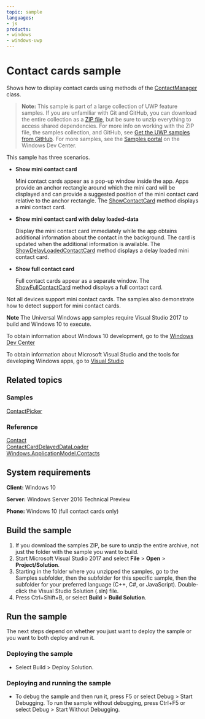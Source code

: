 ```yaml
---
topic: sample
languages:
- js
products:
- windows
- windows-uwp
---
```


# Contact cards sample

Shows how to display contact cards using methods of the
[ContactManager](https://msdn.microsoft.com/library/windows/apps/windows.applicationmodel.contacts.contactmanager.aspx)
class.

> **Note:** This sample is part of a large collection of UWP feature samples. 
> If you are unfamiliar with Git and GitHub, you can download the entire collection as a 
> [ZIP file](https://github.com/Microsoft/Windows-universal-samples/archive/master.zip), but be 
> sure to unzip everything to access shared dependencies. For more info on working with the ZIP file, 
> the samples collection, and GitHub, see [Get the UWP samples from GitHub](https://aka.ms/ovu2uq). 
> For more samples, see the [Samples portal](https://aka.ms/winsamples) on the Windows Dev Center. 

This sample has three scenarios.

- **Show mini contact card**

  Mini contact cards appear as a pop-up window inside the app.
  Apps provide an anchor rectangle around which the mini card will be displayed
  and can provide a suggested position of the mini contact card relative to the anchor rectangle.
  The [ShowContactCard](https://msdn.microsoft.com/library/windows/apps/windows.applicationmodel.contacts.contactmanager.showcontactcard.aspx)
  method displays a mini contact card.

- **Show mini contact card with delay loaded-data**

  Display the mini contact card immediately
  while the app obtains additional information about the contact in the background.
  The card is updated when the additional information is available.
  The [ShowDelayLoadedContactCard](https://msdn.microsoft.com/library/windows/apps/windows.applicationmodel.contacts.contactmanager.showdelayloadedcontactcard.aspx)
  method displays a delay loaded mini contact card.

- **Show full contact card**

  Full contact cards appear as a separate window.
  The [ShowFullContactCard](https://msdn.microsoft.com/library/windows/apps/windows.applicationmodel.contacts.contactmanager.showfullcontactcard.aspx)
  method displays a full contact card.

Not all devices support mini contact cards.
The samples also demonstrate how to detect support for mini contact cards.

**Note** The Universal Windows app samples require Visual Studio 2017 to build and Windows 10 to execute.
 
To obtain information about Windows 10 development, go to the [Windows Dev Center](http://go.microsoft.com/fwlink/?LinkID=532421)

To obtain information about Microsoft Visual Studio and the tools for developing Windows apps, go to [Visual Studio](http://go.microsoft.com/fwlink/?LinkID=532422)

## Related topics

### Samples

[ContactPicker](../ContactPicker)  

### Reference

[Contact](http://msdn.microsoft.com/library/windows/apps/br224849)  
[ContactCardDelayedDataLoader](http://msdn.microsoft.com/library/windows/apps/dn297400)  
[Windows.ApplicationModel.Contacts](http://msdn.microsoft.com/library/windows/apps/br225002)  

## System requirements

**Client:** Windows 10

**Server:** Windows Server 2016 Technical Preview

**Phone:** Windows 10 (full contact cards only)

## Build the sample

1. If you download the samples ZIP, be sure to unzip the entire archive, not just the folder with the sample you want to build. 
2. Start Microsoft Visual Studio 2017 and select **File** \> **Open** \> **Project/Solution**.
3. Starting in the folder where you unzipped the samples, go to the Samples subfolder, then the subfolder for this specific sample, then the subfolder for your preferred language (C++, C#, or JavaScript). Double-click the Visual Studio Solution (.sln) file.
4. Press Ctrl+Shift+B, or select **Build** \> **Build Solution**.

## Run the sample

The next steps depend on whether you just want to deploy the sample or you want to both deploy and run it.

### Deploying the sample

- Select Build > Deploy Solution. 

### Deploying and running the sample

- To debug the sample and then run it, press F5 or select Debug >  Start Debugging. To run the sample without debugging, press Ctrl+F5 or select Debug > Start Without Debugging. 
